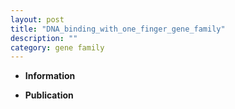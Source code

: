 ```yaml
---
layout: post
title: "DNA_binding_with_one_finger_gene_family"
description: ""
category: gene family
---
```


* **Information**  

* **Publication**  


